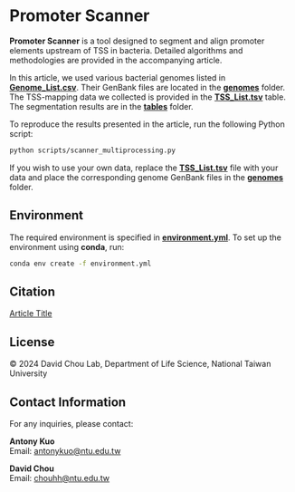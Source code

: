 # Promoter Scanner

**Promoter Scanner** is a tool designed to segment and align promoter elements upstream of TSS in bacteria. Detailed algorithms and methodologies are provided in the accompanying article.

In this article, we used various bacterial genomes listed in [**Genome_List.csv**](Genome_List.csv). Their GenBank files are located in the [**genomes**](genomes/) folder. The TSS-mapping data we collected is provided in the [**TSS_List.tsv**](TSS_List.tsv) table. The segmentation results are in the [**tables**](tables/) folder.

To reproduce the results presented in the article, run the following Python script:

```bash
python scripts/scanner_multiprocessing.py
```

If you wish to use your own data, replace the [**TSS_List.tsv**](TSS_List.tsv) file with your data and place the corresponding genome GenBank files in the [**genomes**](genomes/) folder.

## Environment

The required environment is specified in [**environment.yml**](environment.yml). To set up the environment using **conda**, run:

```bash
conda env create -f environment.yml
```

## Citation

[Article Title](url)

## License

© 2024 David Chou Lab, Department of Life Science, National Taiwan University

## Contact Information

For any inquiries, please contact:

**Antony Kuo**  
Email: [antonykuo@ntu.edu.tw](mailto:antonykuo@ntu.edu.tw)

**David Chou**  
Email: [chouhh@ntu.edu.tw](mailto:chouhh@ntu.edu.tw)
